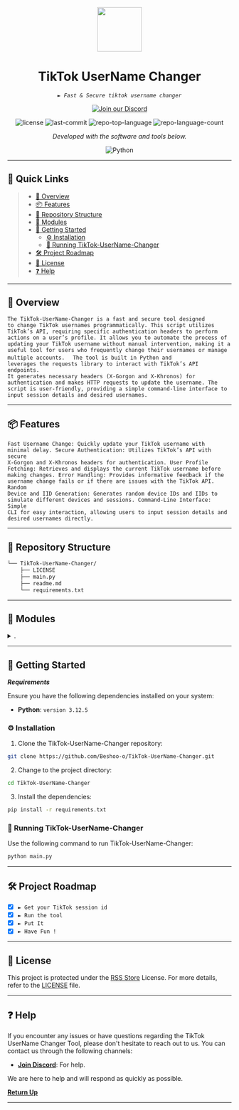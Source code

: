 <p align="center">
  <img src="https://cdn-icons-png.flaticon.com/128/3046/3046121.png" width="100" />
</p>
<p align="center">
    <h1 align="center">TikTok UserName Changer</h1>
</p>
<p align="center">
    <em><code>► Fast & Secure tiktok username changer</code></em>
</p>
<p align= "center">
<a href="https://discord.gg/VzSHHHAsTG">
  <img src="https://img.shields.io/badge/Join%20our%20Discord-7289DA?style=for-the-badge&logo=discord" alt="Join our Discord">
</a> </p>
<p align="center">
	<img src="https://img.shields.io/github/license/Beshoo-o/TikTok-UserName-Changer?style=flat&color=0080ff" alt="license">
	<img src="https://img.shields.io/github/last-commit/Beshoo-o/TikTok-UserName-Changer?style=flat&logo=git&logoColor=white&color=0080ff" alt="last-commit">
	<img src="https://img.shields.io/github/languages/top/Beshoo-o/TikTok-UserName-Changer?style=flat&color=0080ff" alt="repo-top-language">
	<img src="https://img.shields.io/github/languages/count/Beshoo-o/TikTok-UserName-Changer?style=flat&color=0080ff" alt="repo-language-count">
<p>
<p align="center">
		<em>Developed with the software and tools below.</em>
</p>
<p align="center">
	<img src="https://img.shields.io/badge/Python-3776AB.svg?style=flat&logo=Python&logoColor=white" alt="Python">
</p>
<hr>

## 🔗 Quick Links

> - [📍 Overview](#-overview)
> - [📦 Features](#-features)
> - [📂 Repository Structure](#-repository-structure)
> - [🧩 Modules](#-modules)
> - [🚀 Getting Started](#-getting-started)
>   - [⚙️ Installation](#️-installation)
>   - [🤖 Running TikTok-UserName-Changer](#-running-TikTok-UserName-Changer)
> - [🛠 Project Roadmap](#-project-roadmap)
> - [📄 License](#-license)
> - [❓ Help](#-help)

---

## 📍 Overview
<code>The TikTok-UserName-Changer is a fast and secure tool designed to change TikTok usernames programmatically. This script utilizes TikTok’s API, requiring specific authentication headers to perform actions on a user’s profile. It allows you to automate the process of updating your TikTok username without manual intervention, making it a useful tool for users who frequently change their usernames or manage multiple accounts.
</code>
<code>
The tool is built in Python and leverages the requests library to interact with TikTok’s API endpoints. It generates necessary headers (X-Gorgon and X-Khronos) for authentication and makes HTTP requests to update the username. The script is user-friendly, providing a simple command-line interface to input session details and desired usernames.</code>

---

## 📦 Features

<code>Fast Username Change: Quickly update your TikTok username with minimal delay.
Secure Authentication: Utilizes TikTok’s API with secure X-Gorgon and X-Khronos headers for authentication.
User Profile Fetching: Retrieves and displays the current TikTok username before making changes.
Error Handling: Provides informative feedback if the username change fails or if there are issues with the TikTok API.
Random Device and IID Generation: Generates random device IDs and IIDs to simulate different devices and sessions.
Command-Line Interface: Simple CLI for easy interaction, allowing users to input session details and desired usernames directly.</code>

---

## 📂 Repository Structure

```sh
└── TikTok-UserName-Changer/
    ├── LICENSE
    ├── main.py
    ├── readme.md
    └── requirements.txt
```

---

## 🧩 Modules

<details closed><summary>.</summary>

| File                                                                                                     | Summary                         |
| ---                                                                                                      | ---                             |
| [main.py](https://github.com/Beshoo-o/TikTok-UserName-Changer.git/blob/master/main.py)                   | <code>► Main Code</code> |
| [requirements.txt](https://github.com/Beshoo-o/TikTok-UserName-Changer.git/blob/master/requirements.txt) | <code>► Packages</code> |

</details>

---

## 🚀 Getting Started

***Requirements***

Ensure you have the following dependencies installed on your system:

* **Python**: `version 3.12.5`

### ⚙️ Installation

1. Clone the TikTok-UserName-Changer repository:

```sh
git clone https://github.com/Beshoo-o/TikTok-UserName-Changer.git
```

2. Change to the project directory:

```sh
cd TikTok-UserName-Changer
```

3. Install the dependencies:

```sh
pip install -r requirements.txt
```

### 🤖 Running TikTok-UserName-Changer

Use the following command to run TikTok-UserName-Changer:

```sh
python main.py
```

---

## 🛠 Project Roadmap

- [X] `► Get your TikTok session id`
- [X] `► Run the tool`
- [X] `► Put It`
- [X] `► Have Fun !`

---

## 📄 License

This project is protected under the [RSS Store](https://discord.gg/VzSHHHAsTG) License. For more details, refer to the [LICENSE](https://github.com/Beshoo-o/TikTok-UserName-Changer/blob/main/LICENSE) file.

---

## ❓ Help

If you encounter any issues or have questions regarding the TikTok UserName Changer Tool, please don't hesitate to reach out to us. You can contact us through the following channels:

- **[Join Discord](https://discord.gg/VzSHHHAsTG)**: For help.

We are here to help and will respond as quickly as possible.

[**Return Up**](#-quick-links)

---
